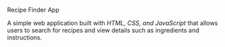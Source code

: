 Recipe Finder App

A simple web application built with *HTML, CSS, and JavaScript* that allows users to search for recipes and view details such as ingredients and instructions.
